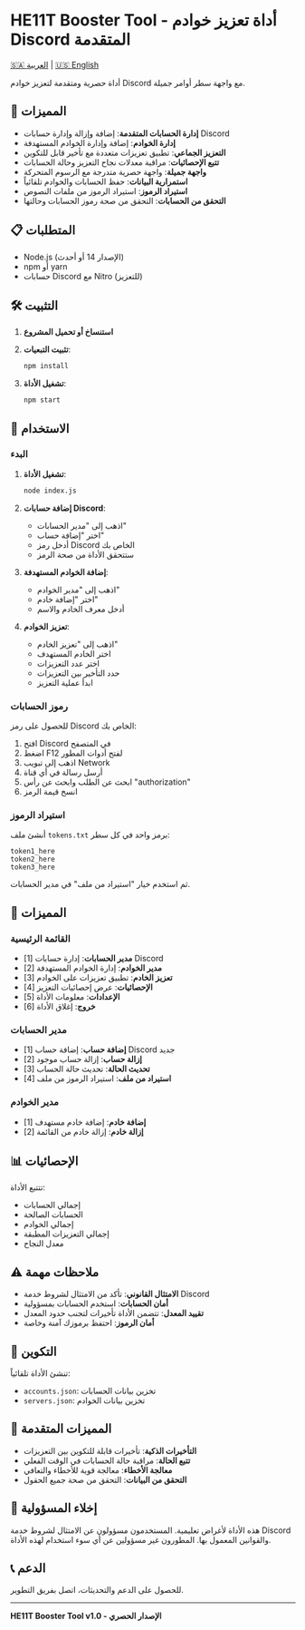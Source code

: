 # HE11T Booster Tool - أداة تعزيز خوادم Discord المتقدمة

[🇸🇦 العربية](README_AR.md) | [🇺🇸 English](README.md)

أداة حصرية ومتقدمة لتعزيز خوادم Discord مع واجهة سطر أوامر جميلة.

## 🚀 المميزات

- **إدارة الحسابات المتقدمة**: إضافة وإزالة وإدارة حسابات Discord
- **إدارة الخوادم**: إضافة وإدارة الخوادم المستهدفة
- **التعزيز الجماعي**: تطبيق تعزيزات متعددة مع تأخير قابل للتكوين
- **تتبع الإحصائيات**: مراقبة معدلات نجاح التعزيز وحالة الحسابات
- **واجهة جميلة**: واجهة حصرية متدرجة مع الرسوم المتحركة
- **استمرارية البيانات**: حفظ الحسابات والخوادم تلقائياً
- **استيراد الرموز**: استيراد الرموز من ملفات النصوص
- **التحقق من الحسابات**: التحقق من صحة رموز الحسابات وحالتها

## 📋 المتطلبات

- Node.js (الإصدار 14 أو أحدث)
- npm أو yarn
- حسابات Discord مع Nitro (للتعزيز)

## 🛠️ التثبيت

1. **استنساخ أو تحميل المشروع**
2. **تثبيت التبعيات**:
   ```bash
   npm install
   ```

3. **تشغيل الأداة**:
   ```bash
   npm start
   ```

## 📖 الاستخدام

### البدء

1. **تشغيل الأداة**:
   ```bash
   node index.js
   ```

2. **إضافة حسابات Discord**:
   - اذهب إلى "مدير الحسابات"
   - اختر "إضافة حساب"
   - أدخل رمز Discord الخاص بك
   - ستتحقق الأداة من صحة الرمز

3. **إضافة الخوادم المستهدفة**:
   - اذهب إلى "مدير الخوادم"
   - اختر "إضافة خادم"
   - أدخل معرف الخادم والاسم

4. **تعزيز الخوادم**:
   - اذهب إلى "تعزيز الخادم"
   - اختر الخادم المستهدف
   - اختر عدد التعزيزات
   - حدد التأخير بين التعزيزات
   - ابدأ عملية التعزيز

### رموز الحسابات

للحصول على رمز Discord الخاص بك:
1. افتح Discord في المتصفح
2. اضغط F12 لفتح أدوات المطور
3. اذهب إلى تبويب Network
4. أرسل رسالة في أي قناة
5. ابحث عن الطلب وابحث عن رأس "authorization"
6. انسخ قيمة الرمز

### استيراد الرموز

أنشئ ملف `tokens.txt` برمز واحد في كل سطر:
```
token1_here
token2_here
token3_here
```

ثم استخدم خيار "استيراد من ملف" في مدير الحسابات.

## 🎨 المميزات

### القائمة الرئيسية
- [1] **مدير الحسابات**: إدارة حسابات Discord
- [2] **مدير الخوادم**: إدارة الخوادم المستهدفة
- [3] **تعزيز الخادم**: تطبيق تعزيزات على الخوادم
- [4] **الإحصائيات**: عرض إحصائيات التعزيز
- [5] **الإعدادات**: معلومات الأداة
- [6] **خروج**: إغلاق الأداة

### مدير الحسابات
- [1] **إضافة حساب**: إضافة حساب Discord جديد
- [2] **إزالة حساب**: إزالة حساب موجود
- [3] **تحديث الحالة**: تحديث حالة الحساب
- [4] **استيراد من ملف**: استيراد الرموز من ملف

### مدير الخوادم
- [1] **إضافة خادم**: إضافة خادم مستهدف
- [2] **إزالة خادم**: إزالة خادم من القائمة

## 📊 الإحصائيات

تتتبع الأداة:
- إجمالي الحسابات
- الحسابات الصالحة
- إجمالي الخوادم
- إجمالي التعزيزات المطبقة
- معدل النجاح

## ⚠️ ملاحظات مهمة

- **الامتثال القانوني**: تأكد من الامتثال لشروط خدمة Discord
- **أمان الحسابات**: استخدم الحسابات بمسؤولية
- **تقييد المعدل**: تتضمن الأداة تأخيرات لتجنب حدود المعدل
- **أمان الرموز**: احتفظ برموزك آمنة وخاصة

## 🔧 التكوين

تنشئ الأداة تلقائياً:
- `accounts.json`: تخزين بيانات الحسابات
- `servers.json`: تخزين بيانات الخوادم

## 🎯 المميزات المتقدمة

- **التأخيرات الذكية**: تأخيرات قابلة للتكوين بين التعزيزات
- **تتبع الحالة**: مراقبة حالة الحسابات في الوقت الفعلي
- **معالجة الأخطاء**: معالجة قوية للأخطاء والتعافي
- **التحقق من البيانات**: التحقق من صحة جميع الحقول

## 🚨 إخلاء المسؤولية

هذه الأداة لأغراض تعليمية. المستخدمون مسؤولون عن الامتثال لشروط خدمة Discord والقوانين المعمول بها. المطورون غير مسؤولين عن أي سوء استخدام لهذه الأداة.

## 📞 الدعم

للحصول على الدعم والتحديثات، اتصل بفريق التطوير.

---

**HE11T Booster Tool v1.0 - الإصدار الحصري** 